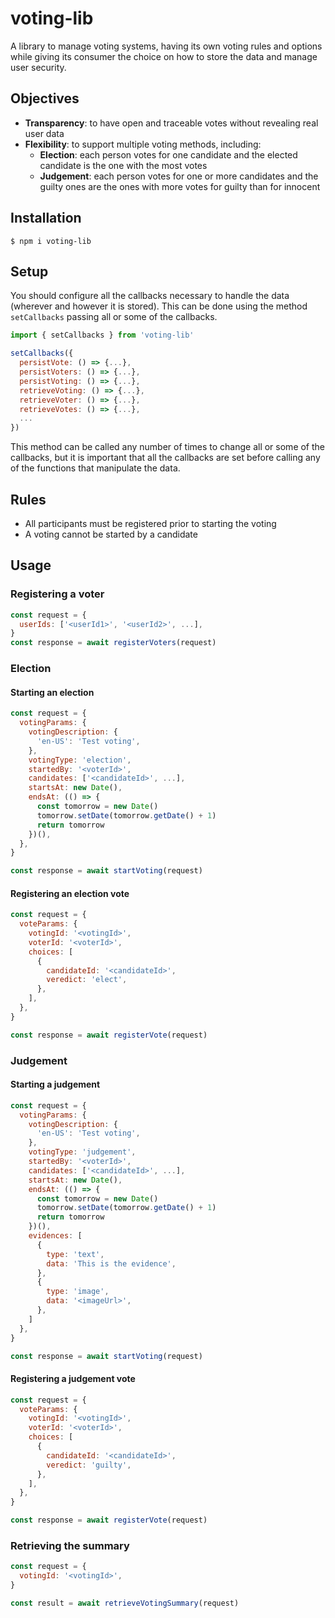 # voting-lib

A library to manage voting systems, having its own voting rules and options while giving its consumer the choice on how to store the data and manage user security.

## Objectives

- **Transparency**: to have open and traceable votes without revealing real user data
- **Flexibility**: to support multiple voting methods, including:
  - **Election**: each person votes for one candidate and the elected candidate is the one with the most votes
  - **Judgement**: each person votes for one or more candidates and the guilty ones are the ones with more votes for guilty than for innocent

## Installation

    $ npm i voting-lib

## Setup

You should configure all the callbacks necessary to handle the data (wherever and however it is stored). This can be done using the method `setCallbacks` passing all or some of the callbacks.

```javascript
import { setCallbacks } from 'voting-lib'

setCallbacks({
  persistVote: () => {...},
  persistVoters: () => {...},
  persistVoting: () => {...},
  retrieveVoting: () => {...},
  retrieveVoter: () => {...},
  retrieveVotes: () => {...},
  ...
})
```

This method can be called any number of times to change all or some of the callbacks, but it is important that all the callbacks are set before calling any of the functions that manipulate the data.

## Rules

- All participants must be registered prior to starting the voting
- A voting cannot be started by a candidate

## Usage

### Registering a voter

```javascript
const request = {
  userIds: ['<userId1>', '<userId2>', ...],
}
const response = await registerVoters(request)
```

### Election

#### Starting an election

```javascript
const request = {
  votingParams: {
    votingDescription: {
      'en-US': 'Test voting',
    },
    votingType: 'election',
    startedBy: '<voterId>',
    candidates: ['<candidateId>', ...],
    startsAt: new Date(),
    endsAt: (() => {
      const tomorrow = new Date()
      tomorrow.setDate(tomorrow.getDate() + 1)
      return tomorrow
    })(),
  },
}

const response = await startVoting(request)
```

#### Registering an election vote

```javascript
const request = {
  voteParams: {
    votingId: '<votingId>',
    voterId: '<voterId>',
    choices: [
      {
        candidateId: '<candidateId>',
        veredict: 'elect',
      },
    ],
  },
}

const response = await registerVote(request)
```

### Judgement

#### Starting a judgement

```javascript
const request = {
  votingParams: {
    votingDescription: {
      'en-US': 'Test voting',
    },
    votingType: 'judgement',
    startedBy: '<voterId>',
    candidates: ['<candidateId>', ...],
    startsAt: new Date(),
    endsAt: (() => {
      const tomorrow = new Date()
      tomorrow.setDate(tomorrow.getDate() + 1)
      return tomorrow
    })(),
    evidences: [
      {
        type: 'text',
        data: 'This is the evidence',
      },
      {
        type: 'image',
        data: '<imageUrl>',
      },
    ]
  },
}

const response = await startVoting(request)
```

#### Registering a judgement vote

```javascript
const request = {
  voteParams: {
    votingId: '<votingId>',
    voterId: '<voterId>',
    choices: [
      {
        candidateId: '<candidateId>',
        veredict: 'guilty',
      },
    ],
  },
}

const response = await registerVote(request)
```

### Retrieving the summary

```javascript
const request = {
  votingId: '<votingId>',
}

const result = await retrieveVotingSummary(request)
```

